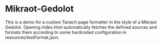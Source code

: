 # Mikraot-Gedolot
This is a demo for a custom Tanach page formatter in the style of a Mikraot Gedolot. Opening index.html automatically fetches the defined sources and formats them according to some hardcoded configuration in resources/testFormat.json. 
